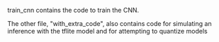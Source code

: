 train_cnn contains the code to train the CNN. 


The other file, "with_extra_code", also contains code for simulating an inference with the tflite model and for attempting to quantize models
